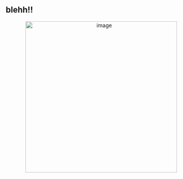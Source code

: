 ## blehh!!
 </p>
<p align="center">
<img width="400" height="400" alt="image" src="https://github.com/user-attachments/assets/9a67263a-c833-46e9-b423-5cd3d8832a46" />




 











